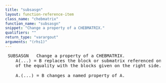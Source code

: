 ```yaml
---
title: "subsasgn"
layout: function-reference-item
class_name: "chebmatrix"
function_name: "subsasgn"
snippet: "Change a property of a CHEBMATRIX."
qualifiers: ""
return_type: "varargout"
arguments: "(rhs1)"
---
```


<pre class="help-text"> SUBSASGN   Change a property of a CHEBMATRIX.
    A(...) = B replaces the block or submatrix referenced on the left side
    of the equality with the blocks given on the right side.
 
    A.(...) = B changes a named property of A. 
</pre>